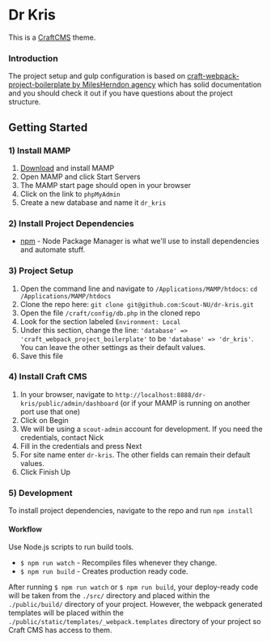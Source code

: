 # Dr Kris

This is a [CraftCMS](https://craftcms.com/) theme.

### Introduction

The project setup and gulp configuration is based on [craft-webpack-project-boilerplate by MilesHerndon agency](https://github.com/MilesHerndon/craft-webpack-project-boilerplate) which has solid documentation and you should check it out if you have questions about the project structure.

## Getting Started

### 1) Install MAMP

1. [Download](https://www.mamp.info/en/) and install MAMP
2. Open MAMP and click Start Servers
3. The MAMP start page should open in your browser
4. Click on the link to `phpMyAdmin`
5. Create a new database and name it `dr_kris`

### 2) Install Project Dependencies

- [npm](https://www.npmjs.com/) - Node Package Manager is what we'll use to install dependencies and automate stuff.

### 3) Project Setup

1. Open the command line and navigate to `/Applications/MAMP/htdocs`: `cd /Applications/MAMP/htdocs`
2. Clone the repo here: `git clone git@github.com:Scout-NU/dr-kris.git`
3. Open the file `/craft/config/db.php` in the cloned repo
4. Look for the section labeled `Environment: Local`
5. Under this section, change the line: `'database' => 'craft_webpack_project_boilerplate'` to be `'database' => 'dr_kris'`. You can leave the other settings as their default values.
6. Save this file

### 4) Install Craft CMS

1. In your browser, navigate to `http://localhost:8888/dr-kris/public/admin/dashboard` (or if your MAMP is running on another port use that one)
2. Click on Begin
3. We will be using a `scout-admin` account for development. If you need the credentials, contact Nick
4. Fill in the credentials and press Next
5. For site name enter `dr-kris`. The other fields can remain their default values.
6. Click Finish Up

### 5) Development

To install project dependencies, navigate to the repo and run `npm install`

#### Workflow

Use Node.js scripts to run build tools.

* `$ npm run watch` - Recompiles files whenever they change.
* `$ npm run build` - Creates production ready code.

After running `` $ npm run watch `` or `` $ npm run build ``, your deploy-ready code will be taken from the ``./src/`` directory and placed within the ``./public/build/`` directory of your project. However, the webpack generated templates will be placed within the ``./public/static/templates/_webpack.templates`` directory of your project so Craft CMS has access to them.
